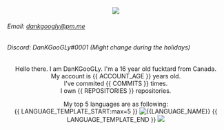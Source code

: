 <div align="center">
  <img src="https://svg-banners.vercel.app/api?type=typeWriter&text1=My%20balls%20are%20extremely%20itchy.&width=1500&height=500">
</div>

###### Email: [dankgoogly@pm.me](mailto:dankgoogly@pm.me)
###### Discord: DanKGooGLy#0001 (Might change during the holidays)
<div align="center">
  <p>Hello there. I am DanKGooGLy. I'm a 16 year old fucktard from Canada.<br/>
    My account is {{ ACCOUNT_AGE }} years old.<br/>
    I've commited {{ COMMITS }} times.<br/> 
    I own {{ REPOSITORIES }} repositories.<br/>

My top 5 languages are as following:<br/>
{{ LANGUAGE_TEMPLATE_START:max=5 }}
![{{LANGUAGE_NAME}}](https://img.shields.io/static/v1?style=flat-square&label=%E2%A0%80&color=555&labelColor={{LANGUAGE_COLOR:uri}}&message={{LANGUAGE_NAME:uri}}%EF%B8%B1{{LANGUAGE_PERCENT:uri}}%25)
{{ LANGUAGE_TEMPLATE_END }}
  <img src="https://gpvc.arturio.dev/DanKGooGLy">
</div>
